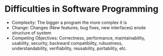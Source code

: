 # Difficulties in Software Programming

- Complexity: The bigger a program the more complex it is
- Change: Changes (New features, bug fixes, new interfaces) erode structure of system
- Competing Objectives: Correctness, performance, maintainability, usability,
  security, backward compatibility, rubustness, understandability,
  verifiability, reusability, portability, etc.

